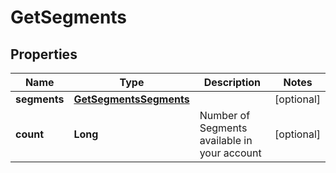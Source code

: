 
# GetSegments

## Properties
Name | Type | Description | Notes
------------ | ------------- | ------------- | -------------
**segments** | [**GetSegmentsSegments**](GetSegmentsSegments.md) |  |  [optional]
**count** | **Long** | Number of Segments available in your account |  [optional]




